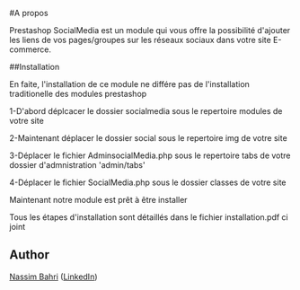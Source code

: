 #A propos

Prestashop SocialMedia est un module qui vous offre la possibilité d'ajouter les liens de vos pages/groupes sur les réseaux sociaux dans votre site E-commerce.

##Installation

En faite, l'installation de ce module ne différe pas de l'installation traditionelle des modules prestashop

1-D'abord déplcacer le dossier socialmedia sous le repertoire modules de votre site

2-Maintenant déplacer le dossier social sous le repertoire img de votre site

3-Déplacer le fichier AdminsocialMedia.php sous le repertoire tabs de votre dossier d'admnistration 'admin/tabs'

4-Déplacer le fichier SocialMedia.php sous le dossier classes de votre site

Maintenant notre module est prêt à être installer

Tous les étapes d'installation sont détaillés dans le fichier installation.pdf ci joint


## Author

[Nassim Bahri](https://www.facebook.com/Bahri.Nassim) ([LinkedIn](http://www.linkedin.com/in/nassimbahri))